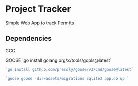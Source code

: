 <h1> Project Tracker </h1>

<p>Simple Web App to track Permits</p>

<h2> Dependencies</h2>
<p> GCC </p>
<p> GOOSE
`go install golang.org/x/tools/gopls@latest`

```go
`go install github.com/pressly/goose/v3/cmd/goose@latest`
```


```go
`goose goose -dir=assets/migrations sqlite3 app.db up `

```

</p>

